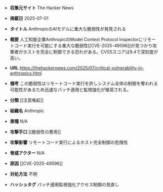 - **収集元サイト**
The Hacker News

- **掲載日**
2025-07-01

- **タイトル**
AnthropicのAIモデルに重大な脆弱性が発見される

- **概要**
人工知能企業AnthropicのModel Context Protocol Inspectorにリモートコード実行を可能にする重大な脆弱性[[CVE-2025-49596]]が見つかり攻撃者がホストを完全に制御できる恐れがある。CVSSスコアは9.4で深刻度が高い。

- **URL**
https://thehackernews.com/2025/07/critical-vulnerability-in-anthropics.html

- **備考**
この脆弱性はリモートコード実行を許しシステム全体の制御を奪われる可能性があるため迅速なパッチ適用と監視強化が推奨される。

- **分類**
[[注意喚起]]

- **組織名**
Anthropic

- **業種**
N/A

- **攻撃手口**
[[脆弱性の悪用]]

- **攻撃影響**
リモートコード実行によるホスト完全制御の危険性

- **脅威アクター**
N/A

- **原因**
[[CVE-2025-49596]]

- **対処方法**
不明

- **ハッシュタグ**
パッチ適用監視強化アクセス制御の見直し
